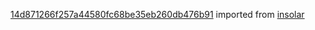 [14d871266f257a44580fc68be35eb260db476b91](https://github.com/insolar/insolar/commit/14d871266f257a44580fc68be35eb260db476b91) imported from [insolar](https://github.com/insolar/insolar)
